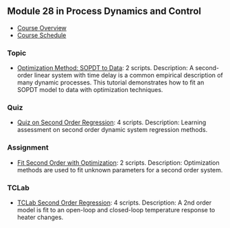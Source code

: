 ## Module 28 in Process Dynamics and Control
- [Course Overview](https://apmonitor.com/pdc)
- [Course Schedule](https://apmonitor.com/pdc/index.php/Main/CourseSchedule)
### Topic
- [Optimization Method: SOPDT to Data](https://www.apmonitor.com/pdc/index.php/Main/SecondOrderOptimization): 2 scripts. Description: A second-order linear system with time delay is a common empirical description of many dynamic processes. This tutorial demonstrates how to fit an SOPDT model to data with optimization techniques.
### Quiz
- [Quiz on Second Order Regression](https://www.apmonitor.com/pdc/index.php/Main/QuizSecondOrderOptimization): 4 scripts. Description: Learning assessment on second order dynamic system regression methods.
### Assignment
- [Fit Second Order with Optimization](https://www.apmonitor.com/pdc/index.php/Main/SecondOrderOptimizationFit): 2 scripts. Description: Optimization methods are used to fit unknown parameters for a second order system.
### TCLab
- [TCLab Second Order Regression](https://www.apmonitor.com/pdc/index.php/Main/TCLabSecondOrder): 4 scripts. Description: A 2nd order model is fit to an open-loop and closed-loop temperature response to heater changes.

